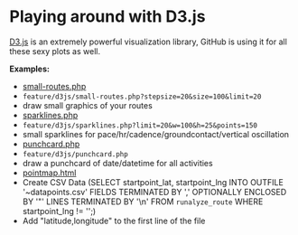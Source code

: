 # Playing around with D3.js

[D3.js](https://github.com/mbostock/d3) is an extremely powerful visualization library,
GitHub is using it for all these sexy plots as well.

**Examples:**
 - [small-routes.php](https://github.com/Runalyze/runalyze-playground/tree/master/feature/d3js/small-routes.php)
  - `feature/d3js/small-routes.php?stepsize=20&size=100&limit=20`
  - draw small graphics of your routes
 - [sparklines.php](https://github.com/Runalyze/runalyze-playground/tree/master/feature/d3js/sparklines.php)
  - `feature/d3js/sparklines.php?limit=20&w=100&h=25&points=150`
  - small sparklines for pace/hr/cadence/groundcontact/vertical oscillation
 - [punchcard.php](https://github.com/Runalyze/runalyze-playground/tree/master/feature/d3js/punchcard.php)
  - `feature/d3js/punchcard.php`
  - draw a punchcard of date/datetime for all activities
 - [pointmap.html](https://github.com/Runalyze/runalyze-playground/blob/master/feature/d3js/pointmap.html)
  - Create CSV Data (SELECT startpoint_lat, startpoint_lng INTO OUTFILE '~datapoints.csv' FIELDS TERMINATED BY ',' OPTIONALLY ENCLOSED BY '"'  LINES TERMINATED BY '\n' FROM `runalyze_route` WHERE startpoint_lng != '';)
  - Add "latitude,longitude" to the first line of the file
